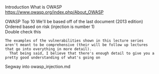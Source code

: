 Introduction
  What is OWASP
    https://www.owasp.org/index.php/About_OWASP

  OWASP Top 10
    We'll be based off of the last document (2013 edition)
    Ordered based on risk (injection is number 1)  
      Double check this

    The examples of the vulnerabilities shown in this lecture series aren't meant to be comprehensive (their will be follow up lectures that go into everything in more detail).
      That being said, I believe that there's enough detail to give you a pretty good understanding of what's going on

  Segway into owasp_injection.md